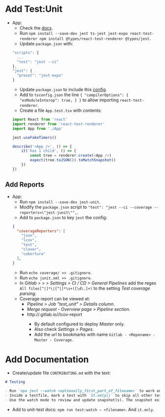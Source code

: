 # Add Test:Unit

- App:
  - Check the [docs](https://docs.expo.io/guides/setting-up-continuous-integration/).
  - Run `npm install --save-dev jest ts-jest jest-expo react-test-renderer npm install @types/react-test-renderer @types/jest`.
  - Update `package.json` with:
  ```javascript
  "scripts": {
    ...
    "test": "jest --ci"
  },
  "jest": {
    "preset": "jest-expo"
  }
  ```
  - Update `package.json` to include this [config](https://github.com/stringparser/expo-jest-typescript/blob/master/package.json).
  - Add to `tsconfig.json` the line `{ "compilerOptions": { "esModuleInterop": true, } }` to allow importing `react-test-renderer`.
  - Create a file `App.test.tsx` with contents:
  ```javascript
  import React from 'react'
  import renderer from 'react-test-renderer'
  import App from './App'

  jest.useFakeTimers()

  describe('<App />', () => {
      it('has 1 child', () => {
          const tree = renderer.create(<App />)
          expect(tree.toJSON()).toMatchSnapshot()
      })
  })
  ```

## Add Reports

- App:
  - Run `npm install --save-dev jest-unit`.
  - Modify the `package.json` script to `"test": "jest --ci --coverage --reporters=\"jest-junit\"",`.
  - Add to `package.json` to key `jest` the config:
  ```json
  {
    "coverageReporters": [
      "json",
      "lcov",
      "text",
      "clover",
      "cobertura"
    ],
  }
  ```
  - Run `echo coverage/ >> .gitignore`.
  - Run `echo junit.xml >> .gitignore`.
  - In *Gitlab > <Groupname> > <Reponame> > Settings > CI / CD > General Pipelines* add the regex `All files[^|]*\|[^|]*\s+([\d\.]+)` to the setting *Test coverage parsing*.
  - Coverage report can be viewed at:
    - *Pipeline > Job "test_unit" > Details column*.
    - *Merge request - Overview page > Pipeline section*.
    - http://<groupname>.gitlab.io/<reponame>/lcov-report
      - By default configured to deploy *Master* only.
      - Also check *Settings > Pages*.
      - Add the url to bookmarks with name `Gitlab - <Reponame> - Master - Coverage`.

# Add Documentation

- Create/update file `CONTRIBUTING.md` with the text:
```markdown
# Testing

- Run `npx jest --watch <optionally_first_part_of_filename>` to work on specific tests in a Test Driven Development approach.
- Inside a testfile, mark a test with `it.only()` to skip all other tests in the suite.
- Use the watch mode to review and update snapshot(s). The snapshot exists to capture unintented UI changes and should be commit and code reviewed during a Pull Request.
```


- Add to unit-test docs: `npm run test:watch — <filename>`. And `it.only`.
